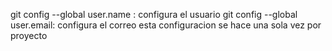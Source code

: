 git config --global user.name : configura el usuario
git config --global user.email: configura el correo
esta configuracion se hace una sola vez por proyecto

